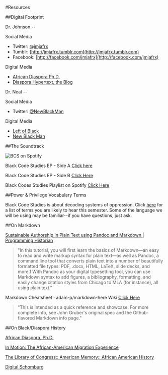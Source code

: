 

#Resources

##Digital Footprint

Dr. Johnson --

Social Media 

* Twitter: [@jmjafrx](http://twitter.com/jmjafrx)
* Tumblr: [http://jmjafrx.tumblr.com](http://jmjafrx.tumblr.com)
* Facebook: [http://facebook.com/jmjafrx](http://facebook.com/jmjafrx)

Digital Media

* [African Diaspora Ph.D.](http://africandiasporaphd.com)
* [Diaspora Hypertext, the Blog](http://diasporahypertext.com)

Dr. Neal --

Social Media

* Twitter: [@NewBlackMan](http://twitter.com/NewBlackMan)

Digital Media

* [Left of Black](https://www.youtube.com/playlist?list=PLBEF73A21DAA138AF)
* [New Black Man](http://newblackmaninexile.net)

##The Soundtrack

![BCS on Spotify](https://github.com/blackcodestudies/blkcodestudies/blob/master/nontext/SpotifyImageHeader.png?raw=true)

Black Code Studies EP - Side A [Click here](http://www.newblackmaninexile.net/2017/01/blackcodestudies-ep-a-side.html)

Black Code Studies EP - Side B [Click Here](http://www.newblackmaninexile.net/2017/01/blackcodestudies-ep-b-side.html)

Black Codes Studies Playlist on Spotify [Click Here](https://open.spotify.com/user/1240086865/playlist/4UDoQDSNuElT1r2xQ3oZ5F)


##Power & Privilege Vocabulary Terms

Black Code Studies is about decoding systems of oppression. Click [here](https://www.dropbox.com/s/bwet4de69ucgrzp/Power-Privilege%20Language.doc?dl=0) for a list of terms you are likely to hear this semester. Some of the language we will be using may be familiar--if you have questions, just ask.

##On Markdown

[Sustainable Authorship in Plain Text using Pandoc and Markdown | Programming Historian](http://bit.ly/1FgL9qA)

>"In this tutorial, you will first learn the basics of Markdown—an easy to read and write markup syntax for plain text—as well as Pandoc, a command line tool that converts plain text into a number of beautifully formatted file types: PDF, .docx, HTML, LaTeX, slide decks, and more.1 With Pandoc as your digital typesetting tool, you can use Markdown syntax to add figures, a bibliography, formatting, and easily change citation styles from Chicago to MLA (for instance), all using plain text."

Markdown Cheatsheet · adam-p/markdown-here Wiki [Click Here](http://bit.ly/2kMpyU7)

>"This is intended as a quick reference and showcase. For more complete info, see John Gruber's original spec and the Github-flavored Markdown info page."


##On Black/Diaspora History

[African Diaspora, Ph.D.](http://africandiasporaphd.com)
 
[In Motion: The African-American Migration Experience](http://www.inmotionaame.org/home.cfm)
 
[The Library of Congress:: American Memory:: African American History](http://memory.loc.gov/ammem/browse/ListSome.php?category=African%20American%20History)

[Digital Schomburg](https://www.nypl.org/about/locations/schomburg/digital-schomburg)

 

